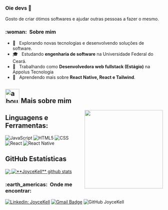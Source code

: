 ### Oie devs 👋

Gosto de criar ótimos softwares e ajudar outras pessoas a fazer o mesmo.

<h3> :woman: &nbsp;Sobre mim </h3>

- 🤔 &nbsp; Explorando novas tecnologias e desenvolvendo soluções de software.
- 🎓 &nbsp; Estudando **engenharia de software** na Universidade Federal do Ceará.
- 💼 &nbsp; Trabalhando como **Desenvolvedora web fullstack (Estágio)** na Appolus Tecnologia
- 🌱 &nbsp; Aprendendo mais sobre **React Native, React e Tailwind**.


## <img width="45" alt="about" src="https://raw.github.com/elizarov/elizarov/master/about.png"> Mais sobre mim

<img align="right" width="250" src="https://i.ibb.co/vc8GtSp/new-game-ahagon-umiko-programming.gif" />

## **Linguagens e Ferramentas:**  

![JavaScript](https://img.shields.io/badge/-JavaScript-333333?style=flat&logo=javascript)
![HTML5](https://img.shields.io/badge/-HTML5-333333?style=flat&logo=HTML5)
![CSS](https://img.shields.io/badge/-CSS-333333?style=flat&logo=CSS3&logoColor=1572B6)
![React](https://img.shields.io/badge/-React-333333?style=flat&logo=react)
![React Native](https://img.shields.io/badge/-React%20Native-333333?style=flat&logo=react)


## **GitHub Estatísticas**

<a href="https://github.com/Gurupreet">
  <img align="center" src="https://github-readme-stats.vercel.app/api/top-langs/?username=JoyceKell&theme=dracula&hide_langs_below=1" />
</a>

<a href="https://github.com/Gurupreet">
 <img align="center" src="https://github-readme-stats.vercel.app/api?username=JoyceKell&show_icons=true&theme=dracula&line_height=27" alt="**JoyceKell** github stats"/>
</a>

<h3> :earth_americas: &nbsp;Onde me encontrar: </h3> 

[![Linkedin: JoyceKell](https://img.shields.io/badge/-JoyceKell-blue?style=flat-square&logo=Linkedin&logoColor=white&link=https://www.linkedin.com/in/joyce-kelly-3985951a3/)](https://www.linkedin.com/in/joyce-kelly-3985951a3/)
[![Gmail Badge](https://img.shields.io/badge/-joyccekelly5.0@gmail.com-006bed?style=flat-square&logo=Gmail&logoColor=white&link=mailto:joyccekelly5.0@gmail.com)](mailto:joyccekelly5.0@gmail.com)
![GitHub JoyceKell]( https://img.shields.io/github/followers/JoyceKell?label=follow&style=social)
